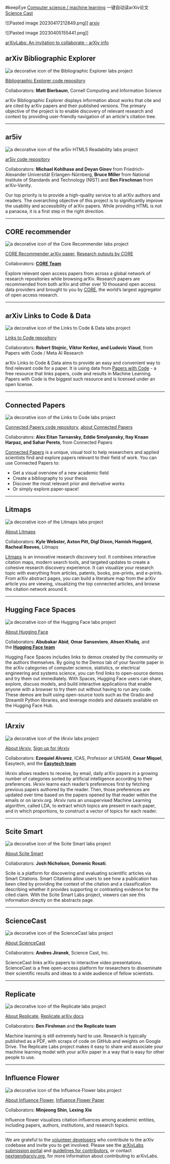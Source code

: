 #keepEye 
[Computer science / machine learning](https://arxiv.org/list/cs.LG/recent)
一键自动读arXiv论文
[Science Cast](https://www.sciencecast.org/)

![[Pasted image 20230417212849.png]]
[arxiv](https://arxiv.org/)

![[Pasted image 20230405155441.png]]

[arXivLabs: An invitation to collaborate - arXiv info](https://info.arxiv.org/labs/index.html)
## arXiv Bibliographic Explorer

![a decorative icon of the Bibliographic Explorer labs project](https://info.arxiv.org/labs/images/bib-explorer.png)

[Bibliographic Explorer code repository](https://github.com/mattbierbaum/arxiv-bib-overlay)

Collaborators: **Matt Bierbaum**, Cornell Computing and Information Science

arXiv Bibliographic Explorer displays information about works that cite and are cited by arXiv papers and their published versions. The primary objective of the project is to enable discovery of relevant research and context by providing user-friendly navigation of an article's citation tree.

---

## ar5iv

![a decorative icon of the ar5iv HTML5 Readability labs project](https://info.arxiv.org/labs/images/ar5iv-logo.png)

[ar5iv code repository](https://github.com/cul-it/arxiv-readability)

Collaborators: **Michael Kohlhase and Deyan Ginev** from Friedrich-Alexander Universität Erlangen-Nürnberg, **Bruce Miller** from National Institute of Standards and Technology (NIST) and **Ben Firschman** from arXiv-Vanity.

Our top priority is to provide a high-quality service to all arXiv authors and readers. The overarching objective of this project is to significantly improve the usability and accessibility of arXiv papers. While providing HTML is not a panacea, it is a first step in the right direction.

---

## CORE recommender

![a decorative icon of the Core Recommender labs project](https://info.arxiv.org/labs/images/CORE.png)

[CORE Recommender arXiv paper](https://arxiv.org/abs/1705.00578), [Research outputs by CORE](https://core.ac.uk/about/research-outputs/)

Collaborators: **[CORE Team](https://core.ac.uk/about/#team)**

Explore relevant open access papers from across a global network of research repositories while browsing arXiv. Research papers are recommended from both arXiv and other over 10 thousand open access data providers and brought to you by [CORE](https://core.ac.uk/), the world’s largest aggregator of open access research.

---

## arXiv Links to Code & Data

![a decorative icon of the Links to Code & Data labs project](https://info.arxiv.org/labs/images/pwc-logo.png)

[Links to Code repository](https://github.com/arXiv/arxiv-browse/tree/develop/browse/static/js/paperswithcode.js)

Collaborators: **Robert Stojnic, Viktor Kerkez, and Ludovic Viaud**, from Papers with Code / Meta AI Research

arXiv Links to Code & Data aims to provide an easy and convenient way to find relevant code for a paper. It is using data from [Papers with Code](https://paperswithcode.com/) - a free resource that links papers, code and results in Machine Learning. Papers with Code is the biggest such resource and is licensed under an open license.

---

## Connected Papers

![a decorative icon of the Links to Code labs project](https://info.arxiv.org/labs/images/connected-papers.png)

[Connected Papers code repository](https://github.com/arXiv/arxiv-browse/tree/develop/browse/static/js/connectedpapers.js), [about Connected Papers](https://www.connectedpapers.com/about)

Collaborators: **Alex Eitan Tarnavsky, Eddie Smolyansky, Itay Knaan Harpaz, and Sahar Perets**, from Connected Papers

[Connected Papers](https://www.connectedpapers.com/) is a unique, visual tool to help researchers and applied scientists find and explore papers relevant to their field of work. You can use Connected Papers to:

-   Get a visual overview of a new academic field
-   Create a bibliography to your thesis
-   Discover the most relevant prior and derivative works
-   Or simply explore paper-space!

---

## Litmaps

![a decorative icon of the Litmaps labs project](https://info.arxiv.org/labs/images/litmaps-logo-square-white.png)

[About Litmaps](https://www.litmaps.co/about)

Collaborators: **Kyle Webster, Axton Pitt, Digl Dixon, Hamish Huggard, Racheal Reeves**, Litmaps

[Litmaps](https://www.litmaps.co/) is an innovative research discovery tool. It combines interactive citation maps, modern search tools, and targeted updates to create a cohesive research discovery experience. It can visualize your research topic with everything from articles, patents, books, pre-prints, and e-prints. From arXiv abstract pages, you can build a literature map from the arXiv article you are viewing, visualizing the top connected articles, and browse the citation network around it.

---

## Hugging Face Spaces

![a decorative icon of the Hugging Face labs project](https://info.arxiv.org/labs/images/huggingface-logo.png)

[About Hugging Face](https://huggingface.co/huggingface)

Collaborators: **Abubakar Abid**, **Omar Sanseviero**, **Ahsen Khaliq**, and the **[Hugging Face team](https://huggingface.co/huggingface)**

Hugging Face Spaces includes links to demos created by the community or the authors themselves. By going to the Demos tab of your favorite paper in the arXiv categories of computer science, statistics, or electrical engineering and systems science, you can find links to open-source demos and try them out immediately. With Spaces, Hugging Face users can share, explore, discuss models, and build interactive applications that enable anyone with a browser to try them out without having to run any code. These demos are built using open-source tools such as the Gradio and Streamlit Python libraries, and leverage models and datasets available on the Hugging Face Hub.

---

## IArxiv

![a decorative icon of the IArxiv labs project](https://info.arxiv.org/labs/images/iarxiv-logo.jpg)

[About IArxiv](https://iarxiv.org/about), [Sign up for IArxiv](https://iarxiv.org/home)

Collaborators: **Ezequiel Alvarez**, ICAS, Professor at UNSAM, **Cesar Miquel**, Easytech, and the **[Easytech team](https://iarxiv.org/about)**

IArxiv allows readers to receive, by email, daily arXiv papers in a growing number of categories sorted by artificial intelligence according to their preferences. IArxiv learns each reader’s preferences first by fetching previous papers authored by the reader. Then, those preferences are updated over time based on the papers opened by that reader within the emails or on iarxiv.org. IArxiv runs an unsupervised Machine Learning algorithm, called LDA, to extract which topics are present in each paper, and in which proportions, to construct a vector of topics for each reader.

---

## Scite Smart

![a decorative icon of the Scite Smart labs project](https://info.arxiv.org/labs/images/Scite-logo.png)

[About Scite Smart](https://scite.ai/)

Collaborators: **Josh Nicholson**, **Domenic Rosati**.

Scite is a platform for discovering and evaluating scientific articles via Smart Citations. Smart Citations allow users to see how a publication has been cited by providing the context of the citation and a classification describing whether it provides supporting or contrasting evidence for the cited claim. With the Scite Smart Labs project, viewers can see this information directly on the abstracts page.

---

## ScienceCast

![a decorative icon of the ScienceCast labs project](https://info.arxiv.org/labs/images/sciencecast-logo.png)

[About ScienceCast](https://sciencecast.org/pages/about)

Collaborators: **Andres Jiranek**, Science Cast, Inc.

ScienceCast links arXiv papers to interactive video presentations. ScienceCast is a free open-access platform for researchers to disseminate their scientific results and ideas to a wide audience of fellow scientists.

---

## Replicate

![a decorative icon of the Replicate labs project](https://info.arxiv.org/labs/images/replicate-logo.png)

[About Replicate](https://replicate.com/about), [Replicate arXiv docs](https://replicate.com/docs/arxiv)

Collaborators: **Ben Firshman** and **the Replicate team**

Machine learning is still extremely hard to use. Research is typically published as a PDF, with scraps of code on GitHub and weights on Google Drive. The Replicate Labs project makes it easy to share and associate your machine learning model with your arXiv paper in a way that is easy for other people to use.

---

## Influence Flower

![a decorative icon of the Influence Flower labs project](https://info.arxiv.org/labs/images/influence-flower.png)

[About Influence Flower](https://influencemap.cmlab.dev/), [Influence Flower Paper](https://arxiv.org/abs/1907.12748)

Collaborators: **Minjeong Shin**, **Lexing Xie**

Influence flower visualizes citation influences among academic entities, including papers, authors, institutions, and research topics.

---

We are grateful to the [volunteer developers](https://arxiv.org/about/people/developers) who contribute to the arXiv codebase and invite you to get involved. Please see the [arXivLabs submission portal](https://arxiv-org.atlassian.net/servicedesk/customer/portal/6) and [guidelines for contributors](https://github.com/arXiv/.github/blob/master/CONTRIBUTING.md), or contact nextgen@arxiv.org, for more information about contributing to arXivLabs.
